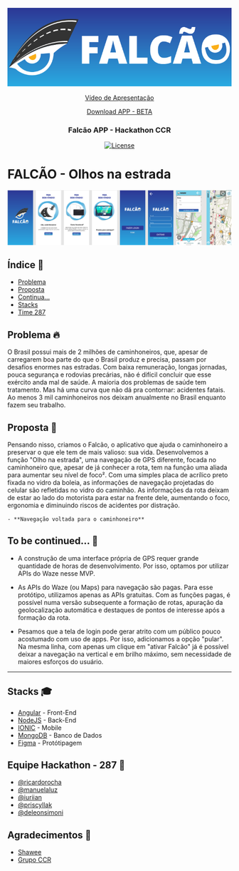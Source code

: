 <p align="center">
 <img src="./frontend/src/assets/introGit.png" alt="Falcão">
</p>

<p align="center">
 <a href="https://www.youtube.com/watch?v=MMnuFtqxGzM&feature=youtu.be">
 Vídeo de Apresentação</a>
</p>

<p align="center">
 <a href="http://18.228.225.255/public/apk/Falcao-v1.apk">
 Download APP - BETA</a>
</p>

<h3 align="center">Falcão APP - Hackathon CCR</h3>

<div align="center">

[![License](https://img.shields.io/badge/license-MIT-blue.svg)](./LICENSE)

</div>

# FALCÃO - Olhos na estrada

<p align="center">
 <img src="./frontend/src/assets/introFigma.png" alt="Falcão">
</p>

## Índice 📝


- [Problema](#problema)
- [Proposta](#proposta)
- [Continua...](#future_scope)
- [Stacks](#tech_stack)
- [Time 287](#authors)


## Problema :fire:<a name = "problem"></a>

O Brasil possui mais de 2 milhões de caminhoneiros, que, apesar de carregarem boa parte do que o Brasil produz e precisa, passam por desafios enormes nas estradas. Com baixa remuneração, longas jornadas, pouca segurança e rodovias precárias, não é difícil concluir que esse exército anda mal de saúde. A maioria dos problemas de saúde tem tratamento. Mas há uma curva que não dá pra contornar: acidentes fatais. Ao menos 3 mil caminhoneiros nos deixam anualmente no Brasil enquanto fazem seu trabalho.

## Proposta  :muscle:<a name = "proposta"></a>

Pensando nisso, criamos o Falcão, o aplicativo que ajuda o caminhoneiro a preservar o que ele tem de mais valioso: sua vida. Desenvolvemos a função "Olho na estrada", uma navegação de GPS diferente, focada no caminhoneiro que, apesar de já conhecer a rota, tem na função uma aliada para aumentar seu nível de foco². Com uma simples placa de acrílico preto fixada no vidro da boleia, as informações de navegação projetadas do celular são refletidas no vidro do caminhão. As informações da rota deixam de estar ao lado do motorista para estar na frente dele, aumentando o foco, ergonomia e diminuindo riscos de acidentes por distração.

	- **Navegação voltada para o caminhoneiro**

## To be continued... 🚀<a name = "future_scope"></a>

- A construção de uma interface própria de GPS requer grande quantidade de horas de desenvolvimento. Por isso, optamos por utilizar APIs do Waze nesse MVP.

- As APIs do Waze (ou Maps) para navegação são pagas. Para esse protótipo, utilizamos apenas as APIs gratuitas. Com as funções pagas, é possível numa versão subsequente a formação de rotas, apuração da geolocalização automática e destaques de pontos de interesse após a formação da rota.

- Pesamos que a tela de login pode gerar atrito com um público pouco acostumado com uso de apps. Por isso, adicionamos a opção "pular". Na mesma linha, com apenas um clique em "ativar Falcão" já é possível deixar a navegação na vertical e em brilho máximo, sem necessidade de maiores esforços do usuário.

---

## Stacks :mortar_board:<a name = "tech_stack"></a>

- [Angular](https://angular.io/) - Front-End
- [NodeJS](https://nodejs.org/en/) - Back-End
- [IONIC](https://ionicframework.com/) - Mobile
- [MongoDB](https://www.mongodb.com/) - Banco de Dados
- [Figma](https://www.figma.com) - Protótipagem

## Equipe Hackathon - 287 :metal: <a name = "authors"></a>

- [@ricardorocha](https://www.linkedin.com/in/ricardodarocha/)
- [@manuelaluz](https://www.linkedin.com/in/manuela-luz-862797180/)
- [@iuriian](https://github.com/iuriian)
- [@priscyllak](https://www.priscyllabarros.com/)
- [@deleonsimoni](https://github.com/deleonsimoni)

## Agradecimentos :sparkling_heart:<a name = "acknowledgments"></a>

- [Shawee](https://shawee.io/)
- [Grupo CCR](http://www.grupoccr.com.br/)

